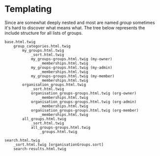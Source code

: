 # Templating

Since are somewhat deeply nested and most are named *group* sometimes it's
hard to discover what means what. The tree below represents the include structure
for all lists of groups.

    base.html.twig
        group_categories.html.twig
            my_groups.html.twig
                _sort.html.twig
                my_groups-groups.html.twig (my-owner)
                    _memberships.html.twig 
                my_groups-groups.html.twig (my-admin)
                    _memberships.html.twig 
                my_groups-groups.html.twig (my-member)
                    _memberships.html.twig 
            organisation_groups.html.twig
                _sort.html.twig
                organisation_groups-groups.html.twig (org-owner)
                    _memberships.html.twig
                organisation_groups-groups.html.twig (org-admin)
                    _memberships.html.twig
                organisation_groups-groups.html.twig (org-member)
                    _memberships.html.twig
            all_groups.html.twig
                _sort.html.twig
                all_groups-groups.html.twig 
                    _groups.html.twig
    
    search.html.twig
        _sort.html.twig [organisationGroups.sort]
        search-results.html.twig 
            
